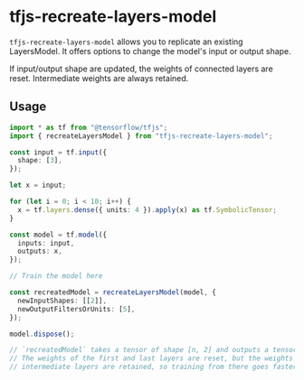 # tfjs-recreate-layers-model

`tfjs-recreate-layers-model` allows you to replicate an existing LayersModel. It offers options to change the model's input or output shape.

If input/output shape are updated, the weights of connected layers are reset. Intermediate weights are always retained.

## Usage

```ts
import * as tf from "@tensorflow/tfjs";
import { recreateLayersModel } from "tfjs-recreate-layers-model";

const input = tf.input({
  shape: [3],
});

let x = input;

for (let i = 0; i < 10; i++) {
  x = tf.layers.dense({ units: 4 }).apply(x) as tf.SymbolicTensor;
}

const model = tf.model({
  inputs: input,
  outputs: x,
});

// Train the model here

const recreatedModel = recreateLayersModel(model, {
  newInputShapes: [[2]],
  newOutputFiltersOrUnits: [5],
});

model.dispose();

// `recreatedModel` takes a tensor of shape [n, 2] and outputs a tensor of shape [n, 5].
// The weights of the first and last layers are reset, but the weights of the
// intermediate layers are retained, so training from there goes faster than re-starting from scratch.
```
